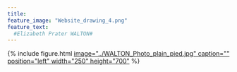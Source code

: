 ```yaml
---
title: 
feature_image: "Website_drawing_4.png"
feature_text: 
  #Elizabeth Prater WALTON# 
---
```


{% include figure.html [image="../WALTON_Photo_plain_pied.jpg" caption="" position="left" width="250" height="700"](https://epwalton.github.io/research/2022/05/03/dance-style-transitions/) %}
